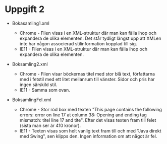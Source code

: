 # Uppgift 2

- Bokasamling1.xml

  - Chrome - Filen visas i en XML-struktur där man kan fälla ihop och expandera de olika elementen. Det står tydligt längst upp att XMLen inte har någon associerad stilinformation kopplad till sig.
  - IE11 - Filen visas i en XML-struktur där man kan fälla ihop och expandera de olika elementen.

- Boksamling2.xml

  - Chrome - Filen visar böckernas titel med stor blå text, författarna med i fetstil med ett litet mellanrum till vänster. Sidor och pris har ingen särskild stil.  
  - IE11 - Samma som ovan.

- BoksamlingFel.xml
  - Chrome - Stor röd box med texten "This page contains the following errors: error on line 17 at column 38: Opening and ending tag mismatch: titel line 17 and tite". Efter det visas texten fram till felet (sista man ser är 410 kronor).
  - IE11 - Texten visas som helt vanlig text fram till och med "Java direkt med Swing", sen klipps den. Ingen information om att något är fel.
